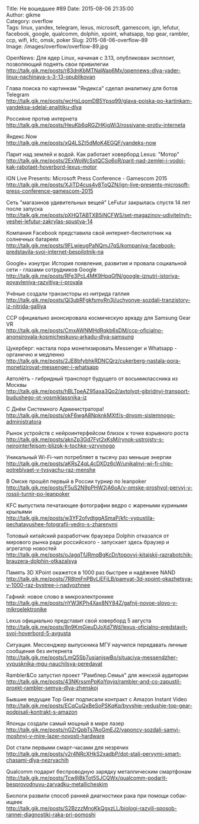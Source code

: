Title: Не вошедшее #89
Date: 2015-08-06 21:35:00  
Author: gikme  
Category: overflow  
Tags: linux, yandex, telegram, lexus, microsoft, gamescom, ign, lefutur, facebook, google, qualcomm, dolphin, xpoint, whatsapp, top gear, rambler, ccp, wifi, kfc, omsk, poker
Slug: 2015-08-06-overflow-89  
Image: /images/overflow/overflow-89.jpg


OpenNews: Для ядер Linux, начиная с 3.13, опубликован эксплоит, позволяющий поднять свои привилегии  
<http://talk.gik.me/posts/r83dnKbMTNaWap6Mx/opennews-dlya-yader-linux-nachinaya-s-3-13-opublikovan>

Глава поиска по картинкам "Яндекса" сделал аналитику для ботов Telegram  
<http://talk.gik.me/posts/wcHsLqomDB5Ypsq99/glava-poiska-po-kartinkam-yandeksa-sdelal-analitiku-dlya>

Россияне против интернета  
<http://talk.gik.me/posts/HeuKb6qRGZHKjgWi3/rossiyane-protiv-interneta>

Яндекс.Now  
<http://talk.gik.me/posts/xQ4LSZt5dMoK4EGQF/yandeks-now>

Парит над землей и водой. Как работает ховерборд Lexus: "Мотор"  
<http://talk.gik.me/posts/2ExWoWcSstQCSo6oR/parit-nad-zemlej-i-vodoj-kak-rabotaet-hoverbord-lexus-motor>

IGN Live Presents: Microsoft Press Conference - Gamescom 2015  
<http://talk.gik.me/posts/XJiTD4cus4v8ToQZN/ign-live-presents-microsoft-press-conference-gamescom-2015>

Сеть "магазинов удивительных вещей" LeFutur закрылась спустя 14 лет после запуска  
<http://talk.gik.me/posts/pXHQTABTXB5iNCFWS/set-magazinov-udivitelnyh-veshej-lefutur-zakrylas-spustya-14>

Компания Facebook представила свой интернет-беспилотник на солнечных батареях  
<http://talk.gik.me/posts/9FLwieugPaNQmJ7qS/kompaniya-facebook-predstavila-svoj-internet-bespilotnik-na>

Google+ изнутри: История появления, развития и провала социальной сети - глазами сотрудников Google  
<http://talk.gik.me/posts/RFe3PcL4MK9HpqGfN/google-iznutri-istoriya-poyavleniya-razvitiya-i-provala>

Учёные создали транзисторы из нитрида галлия  
<http://talk.gik.me/posts/Qi3ubRFgkfsmyRn3j/uchyonye-sozdali-tranzistory-iz-nitrida-galliya>

CCP официально анонсировала космическую аркаду для Samsung Gear VR  
<http://talk.gik.me/posts/CmxAWNMHdRqkb6sDM/ccp-oficialno-anonsirovala-kosmicheskuyu-arkadu-dlya-samsung>

Цукерберг: настала пора монетизировать Messenger и Whatsapp - органично и медленно  
<http://talk.gik.me/posts/2JE8bfybhkRDNCQrz/cukerberg-nastala-pora-monetizirovat-messenger-i-whatsapp>

Автолётъ - гибридный транспорт будущего от восьмиклассника из Москвы  
<http://talk.gik.me/posts/hBLTpeAZ95axa3Qo2/avtolyot-gibridnyj-transport-budushego-ot-vosmiklassnika-iz>

С Днём Системного Администратора!  
<http://talk.gik.me/posts/okF6wgA8NpknkMXtf/s-dnyom-sistemnogo-administratora>

Рынок устройств с нейроинтерфейсом близок к точке взрывного роста  
<http://talk.gik.me/posts/aknZp3Gd7Fyt2xKsM/rynok-ustrojstv-s-nejrointerfejsom-blizok-k-tochke-vzryvnogo>

Уникальный Wi-Fi-чип потребляет в тысячу раз меньше энергии  
<http://talk.gik.me/posts/aKRsZ4qL4cDXDz6cW/unikalnyj-wi-fi-chip-potreblyaet-v-tysyachu-raz-menshe>

В Омске прошёл первый в России турнир по leanpoker  
<http://talk.gik.me/posts/F5uS2N9pPHW2jA6oA/v-omske-proshyol-pervyj-v-rossii-turnir-po-leanpoker>

KFC выпустила печатающее фотографии ведро с жареными куриными крыльями  
<http://talk.gik.me/posts/w3YF2ofvdtggASmaP/kfc-vypustila-pechatayushee-fotografii-vedro-s-zharenymi>

Топовый китайский разработчик браузера Dolphin отказался от мирового рынка ради российского - запускает здесь браузер и агрегатор новостей  
<http://talk.gik.me/posts/oJagqTfJRmqBgKcDr/topovyj-kitajskij-razrabotchik-brauzera-dolphin-otkazalsya>

Память 3D XPoint окажется в 1000 раз быстрее и надёжнее NAND  
<http://talk.gik.me/posts/7R8tmFnPBvLiEFiLB/pamyat-3d-xpoint-okazhetsya-v-1000-raz-bystree-i-nadyozhnee>

Гафний: новое слово в микроэлектронике  
<http://talk.gik.me/posts/nYW3KPh4Xax8NY84Z/gafnij-novoe-slovo-v-mikroelektronike>

Lexus официально представит свой ховерборд 5 августа  
<http://talk.gik.me/posts/8n9KmGieuDJoXd7Wd/lexus-oficialno-predstavit-svoj-hoverbord-5-avgusta>

Ситуация. Мессенджер выпускника МГУ научился передавать личные сообщения без интернета  
<http://talk.gik.me/posts/LmQ5Sb7usjanjswBo/situaciya-messendzher-vypusknika-mgu-nauchilsya-peredavat>

Rambler&Co запустил проект "Рамблер.Семья" для женской аудитории  
<http://talk.gik.me/posts/43NKrssmPpKqYqyjq/rambler-and-co-zapustil-proekt-rambler-semya-dlya-zhenskoj>

Бывшие ведущие Top Gear подписали контракт с Amazon Instant Video  
<http://talk.gik.me/posts/ECqCuQxBeSoPSKqKq/byvshie-vedushie-top-gear-podpisali-kontrakt-s-amazon>

Японцы создали самый мощный в мире лазер  
<http://talk.gik.me/posts/nGZrQpbTs7AoGmEJ2/yaponcy-sozdali-samyj-moshnyj-v-mire-lazer-novosti-hardware>

Dot стали первыми смарт-часами для незрячих  
<http://talk.gik.me/posts/y2r4NRcXHkS2xadbP/dot-stali-pervymi-smart-chasami-dlya-nezryachih>

Qualcomm подарит беспроводную зарядку металлическим смартфонам  
<http://talk.gik.me/posts/Tcw8jBkTot5SJCQWx/qualcomm-podarit-besprovodnuyu-zaryadku-metallicheskim>

Биологи развили способ ранней диагностики рака при помощи собак-ищеек  
<http://talk.gik.me/posts/S2BzzzMnoKkQgxzLL/biologi-razvili-sposob-rannej-diagnostiki-raka-pri-pomoshi>

